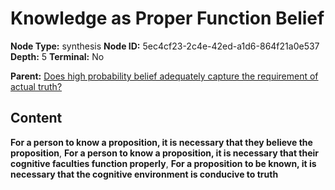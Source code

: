 # Knowledge as Proper Function Belief

**Node Type:** synthesis
**Node ID:** 5ec4cf23-2c4e-42ed-a1d6-864f21a0e537
**Depth:** 5
**Terminal:** No

**Parent:** [Does high probability belief adequately capture the requirement of actual truth?](does-high-probability-belief-adequately-capture-the-requirement-of-actual-truth-antithesis-7a0c763b-dff0-49e8-a48d-d747a956d6de.md)

## Content

**For a person to know a proposition, it is necessary that they believe the proposition**, **For a person to know a proposition, it is necessary that their cognitive faculties function properly**, **For a proposition to be known, it is necessary that the cognitive environment is conducive to truth**

